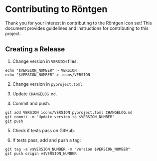 # Contributing to Röntgen

Thank you for your interest in contributing to the Röntgen icon set! This
document provides guidelines and instructions for contributing to this project.

## Creating a Release

1. Change version in `VERSION` files:

```shell
echo "$VERSION_NUMBER" > VERSION
echo "$VERSION_NUMBER" > icons/VERSION
```

2. Change version in `pyproject.toml`.
3. Update `CHANGELOG.md`.

4. Commit and push.

```shell
git add VERSION icons/VERSION pyproject.toml CHANGELOG.md
git commit -m "Update version to $VERSION_NUMBER"
git push
```

5. Check if tests pass on GitHub.

6. If tests pass, add and push a tag:

```shell
git tag -a v$VERSION_NUMBER -m "Version $VERSION_NUMBER"
git push origin v$VERSION_NUMBER
```